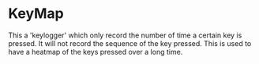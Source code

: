 # KeyMap
 
This a 'keylogger' which only record the number of time a certain key is pressed.
It will not record the sequence of the key pressed.
This is used to have a heatmap of the keys pressed over a long time.
